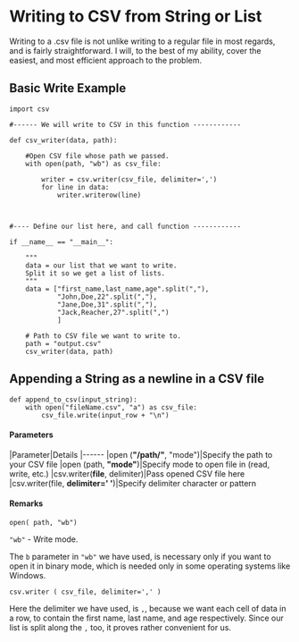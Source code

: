 # Writing to CSV from String or List


Writing to a .csv file is not unlike writing to a regular file in most regards, and is fairly straightforward. I will, to the best of my ability, cover the easiest, and most efficient approach to the problem.



## Basic Write Example


```
import csv

#------ We will write to CSV in this function ------------

def csv_writer(data, path):
    
    #Open CSV file whose path we passed.
    with open(path, "wb") as csv_file:
        
        writer = csv.writer(csv_file, delimiter=',')
        for line in data:
            writer.writerow(line)



#---- Define our list here, and call function ------------

if __name__ == "__main__":

    """
    data = our list that we want to write. 
    Split it so we get a list of lists.
    """
    data = ["first_name,last_name,age".split(","),
            "John,Doe,22".split(","),
            "Jane,Doe,31".split(","),
            "Jack,Reacher,27".split(",")
            ]

    # Path to CSV file we want to write to.
    path = "output.csv"
    csv_writer(data, path)

```



## Appending a String as a newline in a CSV file


```
def append_to_csv(input_string):
    with open("fileName.csv", "a") as csv_file:
        csv_file.write(input_row + "\n")

```



#### Parameters


|Parameter|Details
|------
|open (**"/path/"**, "mode")|Specify the path to your CSV file
|open (path, **"mode"**)|Specify mode to open file in (read, write, etc.)
|csv.writer(**file**, delimiter)|Pass opened CSV file here
|csv.writer(file, **delimiter=' '**)|Specify delimiter character or pattern



#### Remarks


> 
`open( path, "wb")`


`"wb"` - Write mode.

The `b` parameter in `"wb"` we have used, is necessary only if you want to open it in binary mode, which is needed only in some operating systems like Windows.

> 
`csv.writer ( csv_file, delimiter=',' )`


Here the delimiter we have used, is `,`, because we want each cell of data in a row, to contain the first name, last name, and age respectively.
Since our list is split along the `,` too, it proves rather convenient for us.

